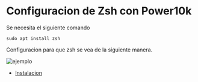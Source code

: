 # Configuracion de Zsh con Power10k

Se necesita el siguiente comando

`sudo apt install zsh`

Configuracion para que zsh se vea de la siguiente manera.

![ejemplo](https://raw.githubusercontent.com/romkatv/powerlevel10k-media/master/prompt-styles-high-contrast.png)

- [Instalacion](https://github.com/romkatv/powerlevel10k)
